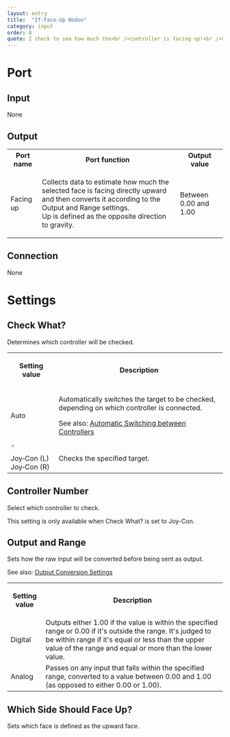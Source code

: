 ```yaml
---
layout: entry
title:  "If-Face-Up Nodon"
category: input
order: 8
quote: I check to see how much the<br />controller is facing up!<br />Chin up, everyone!
---
```

<h1>Port</h1>
<h2>Input</h2>
<p>None</p>
<h2>Output</h2>
<table class="wrapped">
  <colgroup>
    <col />
    <col />
    <col />
  </colgroup>
  <tbody>
    <tr>
      <th>Port name</th>
      <th>Port function</th>
      <th>Output value</th>
    </tr>
    <tr>
      <td label="Port name"><span>
        <p>Facing up</p>
      </span></td>
      <td label="Port function"><span>
        <p>Collects data to estimate how much the selected face is facing directly upward and then converts it according to the Output and Range settings.<br />Up is defined as the opposite direction to gravity.</p>
      </span></td>
      <td label="Output value"><span>
        <p>Between 0.00 and 1.00</p>
      </span></td>
    </tr>
  </tbody>
</table>
<h2>Connection</h2>
<p>None</p>
<h1>Settings</h1>
<h2>Check What?</h2>
<p>Determines which controller will be checked.</p>
<table class="wrapped">
  <colgroup>
    <col />
    <col />
  </colgroup>
  <tbody>
    <tr>
      <th>
        <p>Setting value</p>
      </th>
      <th>
        <p>Description</p>
      </th>
    </tr>
    <tr>
      <td label="Setting value"><span>Auto</span></td>
      <td label="Description"><span>
        <p>Automatically switches the target to be checked, depending on which controller is connected.</p>
        <p>See also: <a href="/nodopedia/tips/automatic-controllers">Automatic Switching between Controllers</a></p>
      </span></td>
    </tr>
    <tr>
      <td label="Setting value"><span><br />Joy&#8209;Con&nbsp;(L)<br />Joy&#8209;Con&nbsp;(R)</span></td>
      <td label="Description"><span>Checks the specified target.</span></td>
    </tr>
  </tbody>
</table>
<h2>Controller Number</h2>
<p>Select which controller to check.</p>
<p>This setting is only available when Check What? is set to Joy-Con.</p>
<h2>Output and Range</h2>
<p>Sets how the raw input will be converted before being sent as output.</p>
<p>See also: <a href="/nodopedia/tips/output-conversion-settings">Output Conversion Settings</a></p>
<table class="wrapped">
  <colgroup>
    <col />
    <col />
  </colgroup>
  <tbody>
    <tr>
      <th>
        <p>Setting value</p>
      </th>
      <th>
        <p>Description</p>
      </th>
    </tr>
    <tr>
      <td label="Setting value"><span>Digital</span></td>
      <td label="Description"><span>Outputs either 1.00 if the value is within the specified range or 0.00 if it's outside the range. It's judged to be within range if it's equal or less than the upper value of the range and equal or more than the lower value.</span></td>
    </tr>
    <tr>
      <td label="Setting value"><span>Analog</span></td>
      <td label="Description"><span>Passes on any input that falls within the specified range, converted to a value between 0.00 and 1.00 (as opposed to either 0.00 or 1.00).</span></td>
    </tr>
  </tbody>
</table>
<h2>Which Side Should Face Up?</h2>
<p>Sets which face is defined as the upward face.</p>